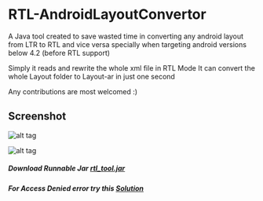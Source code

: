 # RTL-AndroidLayoutConvertor
A Java tool created to save wasted time in converting any android layout from LTR to RTL and vice versa specially when targeting android versions below 4.2 (before RTL support)

Simply it reads and rewrite the whole xml file in RTL Mode
It can convert the whole Layout folder to Layout-ar in just one second

Any contributions are most welcomed :)

## Screenshot

![alt tag](https://github.com/abdallaadelessa/RTL-LayoutConvertor/blob/master/screenshots/screenshot1.png)

![alt tag](https://github.com/abdallaadelessa/RTL-LayoutConvertor/blob/master/screenshots/toolScreenShot.png)

##### Download Runnable Jar [rtl_tool.jar](https://github.com/abdallaadelessa/RTL-AndroidLayoutConvertor/tree/master/build/rtl_tool.jar)

##### For Access Denied error try this [Solution](http://stackoverflow.com/questions/7865160/access-is-denied-while-compiling-java-on-windows#answer-12462297)
